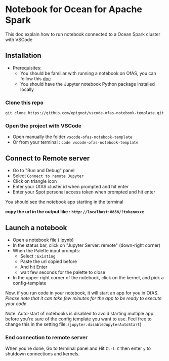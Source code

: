 # Notebook for Ocean for Apache Spark

This doc explain how to run notebook connected to a Ocean Spark cluster with VSCode

## Installation

- Prerequisites: 
  - You should be familiar with running a notebook on OfAS, you can follow this [doc](https://docs.spot.io/ocean-spark/tools-integrations/connect-jupyter-notebooks) 
  - You should have the Jupyter notebook Python package installed locally

### Clone this repo

`git clone https://github.com/epignot/vscode-ofas-notebook-template.git`

### Open the project with VSCode
- Open manually the folder `vscode-ofas-notebook-template`
- Or from your terminal : `code vscode-ofas-notebook-template`


## Connect to Remote server

- Go to "Run and Debug" panel
- Select `Connect to remote Jupyter`
- Click on triangle icon  
- Enter your OfAS cluster id when prompted and hit enter
- Enter your Spot personal access token when prompted and hit enter


You should see the notebook app starting in the terminal

**copy the url in the output like :  `http://localhost:8888/?token=xxx`**


## Launch a notebook  

- Open a notebook file (.ipynb)
- In the status bar, click on "Jupyter Server: remote" (down-right corner)
- When the Palette input prompts: 
  - Select : `Existing`
  - Paste the url copied before
  - And hit Enter
  - wait few seconds for the palette to close
- In the upper-right corner of the notebook, click on the kernel, and pick a config-template

Now, if you run code in your notebook, it will start an app for you in OfAS.  
_Please note that it can take few minutes for the app to be ready to execute your code_

Note: Auto-start of notebooks is disabled to avoid starting multiple app before you're sure of the config template you want to use. Feel free to change this in the setting file. (`jupyter.disableJupyterAutoStart`)

### End connection to remote server
When you're done, Go to terminal panel and Hit `Ctrl-C` then enter `y` to shutdown connections and kernels.  




